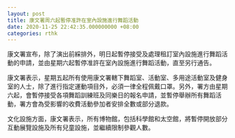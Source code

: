 ```yaml
---
layout: post
title: 康文署周六起暫停准許在室內設施進行舞蹈活動
date: 2020-11-25 22:42:35.000000000 +08:00
categories: rthk
---
```


康文署宣布，除了演出前綵排外，明日起暫停接受及處理租訂室內設施進行舞蹈活動的申請，並由星期六起暫停准許在室內設施進行舞蹈活動，直至另行通告。

康文署表示，星期五起所有使用康文署轄下舞蹈室、活動室、多用途活動室及健身室的人士，除了進行指定運動項目外，必須一律全程佩戴口罩。另外，署方由星期六起，會暫停接受各項舞蹈訓練班及同樂日的報名申請，並暫停舉辦所有舞蹈活動，署方會為受影響的收費活動參加者安排全數或部分退款。

文化設施方面，康文署表示，所有博物館，包括科學館和太空館，將暫停開放部分互動展覽設施及所有兒童設施，並繼續限制參觀人數。
